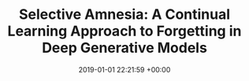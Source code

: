 ---
layout: post
title: "Selective Amnesia: A Continual Learning Approach to Forgetting in Deep Generative Models"
date: 2019-01-01 22:21:59 +00:00
image: /assets/imgs/selective-amnesia.png
categories: research
authors: <strong>Alvin Heng</strong>, Harold Soh
venue: <strong><i>Neural Information Processing Systems (NeurIPS), 2023, Spotlight</i></strong>

#paper: assets/pdfs/selective-amnesia.pdf
arxiv: https://arxiv.org/abs/2305.10120
---